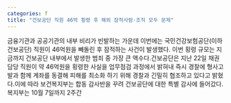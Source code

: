 ```yaml
---
categories: f
title: "건보공단 직원 46억 횡령 후 해외 잠적사람·조직 모두 문제"
---
```

금융기관과 공공기관의 내부 비리가 빈발하는 가운데 이번에는 국민건강보험공단(이하 건보공단) 직원이 46억원을 빼돌린 후 잠적하는 사건이 발생했다. 이번 횡령 규모는 지금까지 건보공단 내부에서 발생한 범죄 중 가장 큰 액수다.건보공단은 지난 22일 채권 담당 직원이 약 46억원을 횡령한 사실을 업무점검 과정에서 밝혀내 즉시 경찰에 형사고발과 함께 계좌를 동결해 피해를 최소화 하기 위해 경찰과 긴밀히 협조하고 있다고 밝혔다.이에 따라 보건복지부는 합동 감사반을 꾸려 건보공단에 대한 특별 감사에 들어갔다. 복지부는 10월 7일까지 2주간